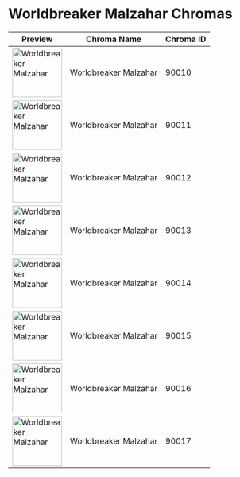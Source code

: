 # Worldbreaker Malzahar Chromas

| Preview | Chroma Name | Chroma ID |
|---|---|---|
| <img src='https://raw.communitydragon.org/latest/plugins/rcp-be-lol-game-data/global/default/v1/champion-chroma-images/90/90010.png' alt='Worldbreaker Malzahar' width='100'> | Worldbreaker Malzahar | 90010 |
| <img src='https://raw.communitydragon.org/latest/plugins/rcp-be-lol-game-data/global/default/v1/champion-chroma-images/90/90011.png' alt='Worldbreaker Malzahar' width='100'> | Worldbreaker Malzahar | 90011 |
| <img src='https://raw.communitydragon.org/latest/plugins/rcp-be-lol-game-data/global/default/v1/champion-chroma-images/90/90012.png' alt='Worldbreaker Malzahar' width='100'> | Worldbreaker Malzahar | 90012 |
| <img src='https://raw.communitydragon.org/latest/plugins/rcp-be-lol-game-data/global/default/v1/champion-chroma-images/90/90013.png' alt='Worldbreaker Malzahar' width='100'> | Worldbreaker Malzahar | 90013 |
| <img src='https://raw.communitydragon.org/latest/plugins/rcp-be-lol-game-data/global/default/v1/champion-chroma-images/90/90014.png' alt='Worldbreaker Malzahar' width='100'> | Worldbreaker Malzahar | 90014 |
| <img src='https://raw.communitydragon.org/latest/plugins/rcp-be-lol-game-data/global/default/v1/champion-chroma-images/90/90015.png' alt='Worldbreaker Malzahar' width='100'> | Worldbreaker Malzahar | 90015 |
| <img src='https://raw.communitydragon.org/latest/plugins/rcp-be-lol-game-data/global/default/v1/champion-chroma-images/90/90016.png' alt='Worldbreaker Malzahar' width='100'> | Worldbreaker Malzahar | 90016 |
| <img src='https://raw.communitydragon.org/latest/plugins/rcp-be-lol-game-data/global/default/v1/champion-chroma-images/90/90017.png' alt='Worldbreaker Malzahar' width='100'> | Worldbreaker Malzahar | 90017 |
